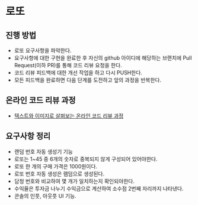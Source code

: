 # 로또
## 진행 방법
* 로또 요구사항을 파악한다.
* 요구사항에 대한 구현을 완료한 후 자신의 github 아이디에 해당하는 브랜치에 Pull Request(이하 PR)를 통해 코드 리뷰 요청을 한다.
* 코드 리뷰 피드백에 대한 개선 작업을 하고 다시 PUSH한다.
* 모든 피드백을 완료하면 다음 단계를 도전하고 앞의 과정을 반복한다.

## 온라인 코드 리뷰 과정
* [텍스트와 이미지로 살펴보는 온라인 코드 리뷰 과정](https://github.com/next-step/nextstep-docs/tree/master/codereview)

## 요구사항 정리
* 랜덤 번호 자동 생성기 기능
* 로또는 1~45 중 6개의 숫자로 중복되지 않게 구성되어 있어야한다.
* 로또 한 개의 구매 가격은 1000원이다.
* 로또 번호 자동 생성은 램덤으로 생성된다.
* 담청 번호와 비교하여 몇 개가 일치하는지 확인되야한다.
* 수익율은 투자금 나누기 수익금으로 계산하여 소수점 2번째 자리까지 나타낸다.
* 콘솔의 인풋, 아웃풋 UI 기능.